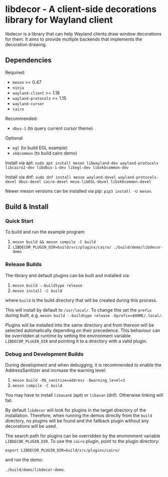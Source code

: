 # libdecor - A client-side decorations library for Wayland client

libdecor is a library that can help Wayland clients draw window
decorations for them. It aims to provide multiple backends that implements the
decoration drawing.


## Dependencies

Required:
- `meson` >= 0.47
- `ninja`
- `wayland-client` >= 1.18
- `wayland-protocols` >= 1.15
- `wayland-cursor`
- `cairo`

Recommended:
- `dbus-1` (to query current cursor theme)

Optional
- `egl` (to build EGL example)
- `xkbcommon` (to build cairo demo)

Install via apt:
`sudo apt install meson libwayland-dev wayland-protocols libcairo2-dev libdbus-1-dev libegl-dev libxkbcommon-dev`

Install via dnf:
`sudo dnf install meson wayland-devel wayland-protocols-devel dbus-devel cairo-devel mesa-libEGL-devel libxkbcommon-devel`

Newer meson versions can be installed via pip: `pip3 install -U meson`.

## Build & Install

### Quick Start

To build and run the example program:
1. `meson build && meson compile -C build`
2. `LIBDECOR_PLUGIN_DIR=build/src/plugins/cairo/ ./build/demo/libdecor-demo`

### Release Builds

The library and default plugins can be built and installed via:
1. `meson build --buildtype release`
2. `meson install -C build`

where `build` is the build directory that will be created during this process.

This will install by default to `/usr/local/`. To change this set the `prefix` during built, e.g. `meson build --buildtype release -Dprefix=$HOME/.local/`.

Plugins will be installed into the same directory and from thereon will be selected automatically depending on their precedence. This behaviour can be overridden at runtime by setting the environment variable `LIBDECOR_PLUGIN_DIR` and pointing it to a directory with a valid plugin.

### Debug and Development Builds

During development and when debugging, it is recommended to enable the AddressSanitizer and increase the warning level:
1. `meson build -Db_sanitize=address -Dwarning_level=3`
2. `meson compile -C build`

You may have to install `libasan6` (apt) or `libasan` (dnf). Otherwise linking will fail.

By default `libdecor` will look for plugins in the target directory of the installation. Therefore, when running the demos directly from the `build` directory, no plugins will be found and the fallback plugin without any decorations will be used.

The search path for plugins can be overridden by the environment variable `LIBDECOR_PLUGIN_DIR`. To use the `cairo` plugin, point to the plugin directory:

`export LIBDECOR_PLUGIN_DIR=build/src/plugins/cairo/`

and run the demo:

`./build/demo/libdecor-demo`.
